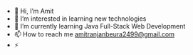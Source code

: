 - 👋 Hi, I’m Amit
- 👀 I’m interested in learning new technologies
- 🌱 I’m currently learning Java Full-Stack Web Development
- 📫 How to reach me amitranjanbeura2499@gmail.com
- ⚡ 

<!---
amit-32/amit-32 is a ✨ special ✨ repository because its `README.md` (this file) appears on your GitHub profile.
You can click the Preview link to take a look at your changes.
--->
